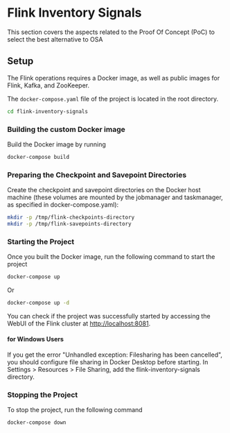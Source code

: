 # Flink Inventory Signals

This section covers the aspects related to the Proof Of Concept (PoC) to select the best alternative to OSA

## Setup

The Flink operations requires a Docker image, as well as public images for Flink, Kafka, and ZooKeeper. 

The `docker-compose.yaml` file of the project is located in the root directory.

```bash
cd flink-inventory-signals
```

### Building the custom Docker image

Build the Docker image by running

```bash
docker-compose build
```

### Preparing the Checkpoint and Savepoint Directories

Create the checkpoint and savepoint directories on the Docker host machine (these volumes are mounted by the jobmanager and taskmanager, as specified in docker-compose.yaml):

```bash
mkdir -p /tmp/flink-checkpoints-directory
mkdir -p /tmp/flink-savepoints-directory
```

### Starting the Project

Once you built the Docker image, run the following command to start the project

```bash
docker-compose up
```

Or

```bash
docker-compose up -d
```

You can check if the project was successfully started by accessing the WebUI of the Flink cluster at [http://localhost:8081](http://localhost:8081).

#### for Windows Users

If you get the error "Unhandled exception: Filesharing has been cancelled", you should configure file sharing in Docker Desktop before starting.
In Settings > Resources > File Sharing, add the flink-inventory-signals directory.

### Stopping the Project

To stop the project, run the following command

```bash
docker-compose down
```